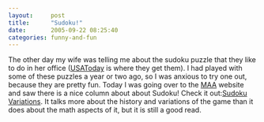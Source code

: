 ```yaml
---
layout:     post
title:      "Sudoku!"
date:       2005-09-22 08:25:40
categories: funny-and-fun
---
```

The other day my wife was telling me about the sudoku puzzle that they like to do in her office ([USAToday](http://ironboundsoftware.com/blog/2005/09/21/why-we-are-not-always-motivated/) is where they get them). I had played with some of these puzzles a year or two ago, so I was anxious to try one out, because they are pretty fun. Today I was going over to the [MAA](http://maa.org/news/columns.html) website and saw there is a nice column about about Sudoku! Check it out:[Sudoku Variations](http://maa.org/editorial/mathgames/mathgames_09_05_05.html). It talks more about the history and variations of the game than it does about the math aspects of it, but it is still a good read. 
